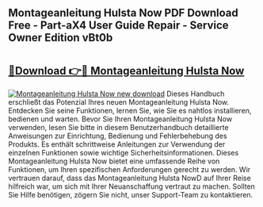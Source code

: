 ## Montageanleitung Hulsta Now PDF Download Free - Part-aX4 User Guide Repair - Service Owner Edition vBt0b

# <h2><a href="http://df8catk.blite.top/?on=Montageanleitung+Hulsta+Now">🔗Download 👉🔴 Montageanleitung Hulsta Now</a></h2>

[![Montageanleitung Hulsta Now new download](https://i.imgur.com/lujVjoI.png)](http://df8catk.blite.top/?on=Montageanleitung+Hulsta+Now)
Dieses Handbuch erschließt das Potenzial Ihres neuen Montageanleitung Hulsta Now. Entdecken Sie seine Funktionen, lernen Sie, wie Sie es nahtlos installieren, bedienen und warten. Bevor Sie Ihren Montageanleitung Hulsta Now verwenden, lesen Sie bitte in diesem Benutzerhandbuch detaillierte Anweisungen zur Einrichtung, Bedienung und Fehlerbehebung des Produkts. Es enthält schrittweise Anleitungen zur Verwendung der einzelnen Funktionen sowie wichtige Sicherheitsinformationen. Dieses Montageanleitung Hulsta Now bietet eine umfassende Reihe von Funktionen, um Ihren spezifischen Anforderungen gerecht zu werden. Wir vertrauen darauf, dass das Montageanleitung Hulsta NowD auf Ihrer Reise hilfreich war, um sich mit Ihrer Neuanschaffung vertraut zu machen. Sollten Sie Hilfe benötigen, zögern Sie nicht, unser Support-Team zu kontaktieren.

